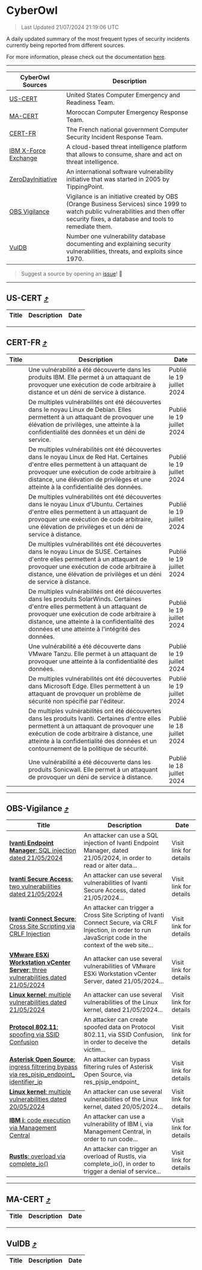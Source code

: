 
 <div id='top'></div>

# CyberOwl

 > Last Updated 21/07/2024 21:19:06 UTC
 
 A daily updated summary of the most frequent types of security incidents currently being reported from different sources.
 
 For more information, please check out the documentation [here](./docs/README.md).
 
 ---
 |CyberOwl Sources|Description|
 |---|---|
 |[US-CERT](#us-cert-arrow_heading_up)|United States Computer Emergency and Readiness Team.|
 |[MA-CERT](#ma-cert-arrow_heading_up)|Moroccan Computer Emergency Response Team.|
 |[CERT-FR](#cert-fr-arrow_heading_up)|The French national government Computer Security Incident Response Team.|
 |[IBM X-Force Exchange](#ibmcloud-arrow_heading_up)|A cloud-based threat intelligence platform that allows to consume, share and act on threat intelligence.|
 |[ZeroDayInitiative](#zerodayinitiative-arrow_heading_up)|An international software vulnerability initiative that was started in 2005 by TippingPoint.|
 |[OBS Vigilance](#obs-vigilance-arrow_heading_up)|Vigilance is an initiative created by OBS (Orange Business Services) since 1999 to watch public vulnerabilities and then offer security fixes, a database and tools to remediate them.|
 |[VulDB](#vuldb-arrow_heading_up)|Number one vulnerability database documenting and explaining security vulnerabilities, threats, and exploits since 1970.|
 
 > Suggest a source by opening an [issue](https://github.com/karimhabush/cyberowl/issues)! :raised_hands:
 ---

## US-CERT [:arrow_heading_up:](#cyberowl)

 |Title|Description|Date|
 |---|---|---|
 
 ---

## CERT-FR [:arrow_heading_up:](#cyberowl)

 |Title|Description|Date|
 |---|---|---|
 |[](https://www.cert.ssi.gouv.fr/avis/CERTFR-2024-AVI-0614/)|Une vulnérabilité a été découverte dans les produits IBM. Elle permet à un attaquant de provoquer une exécution de code arbitraire à distance et un déni de service à distance.|Publié le 19 juillet 2024|
 |[](https://www.cert.ssi.gouv.fr/avis/CERTFR-2024-AVI-0613/)|De multiples vulnérabilités ont été découvertes dans le noyau Linux de Debian. Elles permettent à un attaquant de provoquer une élévation de privilèges, une atteinte à la confidentialité des données et un déni de service.|Publié le 19 juillet 2024|
 |[](https://www.cert.ssi.gouv.fr/avis/CERTFR-2024-AVI-0612/)|De multiples vulnérabilités ont été découvertes dans le noyau Linux de Red Hat. Certaines d'entre elles permettent à un attaquant de provoquer une exécution de code arbitraire à distance, une élévation de privilèges et une atteinte à la confidentialité des données.|Publié le 19 juillet 2024|
 |[](https://www.cert.ssi.gouv.fr/avis/CERTFR-2024-AVI-0611/)|De multiples vulnérabilités ont été découvertes dans le noyau Linux d'Ubuntu. Certaines d'entre elles permettent à un attaquant de provoquer une exécution de code arbitraire, une élévation de privilèges et un déni de service à distance.|Publié le 19 juillet 2024|
 |[](https://www.cert.ssi.gouv.fr/avis/CERTFR-2024-AVI-0610/)|De multiples vulnérabilités ont été découvertes dans le noyau Linux de SUSE. Certaines d'entre elles permettent à un attaquant de provoquer une exécution de code arbitraire à distance, une élévation de privilèges et un déni de service à distance.|Publié le 19 juillet 2024|
 |[](https://www.cert.ssi.gouv.fr/avis/CERTFR-2024-AVI-0609/)|De multiples vulnérabilités ont été découvertes dans les produits SolarWinds. Certaines d'entre elles permettent à un attaquant de provoquer une exécution de code arbitraire à distance, une atteinte à la confidentialité des données et une atteinte à l'intégrité des données.|Publié le 19 juillet 2024|
 |[](https://www.cert.ssi.gouv.fr/avis/CERTFR-2024-AVI-0608/)|Une vulnérabilité a été découverte dans VMware Tanzu. Elle permet à un attaquant de provoquer une atteinte à la confidentialité des données.|Publié le 19 juillet 2024|
 |[](https://www.cert.ssi.gouv.fr/avis/CERTFR-2024-AVI-0607/)|De multiples vulnérabilités ont été découvertes dans Microsoft Edge. Elles permettent à un attaquant de provoquer un problème de sécurité non spécifié par l'éditeur.|Publié le 19 juillet 2024|
 |[](https://www.cert.ssi.gouv.fr/avis/CERTFR-2024-AVI-0606/)|De multiples vulnérabilités ont été découvertes dans les produits Ivanti. Certaines d'entre elles permettent à un attaquant de provoquer une exécution de code arbitraire à distance, une atteinte à la confidentialité des données et un contournement de la politique de sécurité.|Publié le 18 juillet 2024|
 |[](https://www.cert.ssi.gouv.fr/avis/CERTFR-2024-AVI-0605/)|Une vulnérabilité a été découverte dans les produits Sonicwall. Elle permet à un attaquant de provoquer un déni de service à distance.|Publié le 18 juillet 2024|
 
 ---

## OBS-Vigilance [:arrow_heading_up:](#cyberowl)

 |Title|Description|Date|
 |---|---|---|
 |[<a href="https://vigilance.fr/vulnerability/Ivanti-Endpoint-Manager-SQL-injection-dated-21-05-2024-44356" class="noirorange"><b>Ivanti Endpoint Manager</b>: SQL injection dated 21/05/2024</a>](https://vigilance.fr/vulnerability/Ivanti-Endpoint-Manager-SQL-injection-dated-21-05-2024-44356)|An attacker can use a SQL injection of Ivanti Endpoint Manager, dated 21/05/2024, in order to read or alter data...|Visit link for details|
 |[<a href="https://vigilance.fr/vulnerability/Ivanti-Secure-Access-two-vulnerabilities-dated-21-05-2024-44355" class="noirorange"><b>Ivanti Secure Access</b>: two vulnerabilities dated 21/05/2024</a>](https://vigilance.fr/vulnerability/Ivanti-Secure-Access-two-vulnerabilities-dated-21-05-2024-44355)|An attacker can use several vulnerabilities of Ivanti Secure Access, dated 21/05/2024...|Visit link for details|
 |[<a href="https://vigilance.fr/vulnerability/Ivanti-Connect-Secure-Cross-Site-Scripting-via-CRLF-Injection-44354" class="noirorange"><b>Ivanti Connect Secure</b>: Cross Site Scripting via CRLF Injection</a>](https://vigilance.fr/vulnerability/Ivanti-Connect-Secure-Cross-Site-Scripting-via-CRLF-Injection-44354)|An attacker can trigger a Cross Site Scripting of Ivanti Connect Secure, via CRLF Injection, in order to run JavaScript code in the context of the web site...|Visit link for details|
 |[<a href="https://vigilance.fr/vulnerability/VMware-ESXi-Workstation-vCenter-Server-three-vulnerabilities-dated-21-05-2024-44353" class="noirorange"><b>VMware ESXi  Workstation  vCenter Server</b>: three vulnerabilities dated 21/05/2024</a>](https://vigilance.fr/vulnerability/VMware-ESXi-Workstation-vCenter-Server-three-vulnerabilities-dated-21-05-2024-44353)|An attacker can use several vulnerabilities of VMware ESXi  Workstation  vCenter Server, dated 21/05/2024...|Visit link for details|
 |[<a href="https://vigilance.fr/vulnerability/Linux-kernel-multiple-vulnerabilities-dated-21-05-2024-44350" class="noirorange"><b>Linux kernel</b>: multiple vulnerabilities dated 21/05/2024</a>](https://vigilance.fr/vulnerability/Linux-kernel-multiple-vulnerabilities-dated-21-05-2024-44350)|An attacker can use several vulnerabilities of the Linux kernel, dated 21/05/2024...|Visit link for details|
 |[<a href="https://vigilance.fr/vulnerability/Protocol-802-11-spoofing-via-SSID-Confusion-44346" class="noirorange"><b>Protocol 802.11</b>: spoofing via SSID Confusion</a>](https://vigilance.fr/vulnerability/Protocol-802-11-spoofing-via-SSID-Confusion-44346)|An attacker can create spoofed data on Protocol 802.11, via SSID Confusion, in order to deceive the victim...|Visit link for details|
 |[<a href="https://vigilance.fr/vulnerability/Asterisk-Open-Source-ingress-filtrering-bypass-via-res-pjsip-endpoint-identifier-ip-44345" class="noirorange"><b>Asterisk Open Source</b>: ingress filtrering bypass via res_pjsip_endpoint_<wbr>identifier_ip</wbr></a>](https://vigilance.fr/vulnerability/Asterisk-Open-Source-ingress-filtrering-bypass-via-res-pjsip-endpoint-identifier-ip-44345)|An attacker can bypass filtering rules of Asterisk Open Source, via res_pjsip_endpoint_|Visit link for details|
 |[<a href="https://vigilance.fr/vulnerability/Linux-kernel-multiple-vulnerabilities-dated-20-05-2024-44342" class="noirorange"><b>Linux kernel</b>: multiple vulnerabilities dated 20/05/2024</a>](https://vigilance.fr/vulnerability/Linux-kernel-multiple-vulnerabilities-dated-20-05-2024-44342)|An attacker can use several vulnerabilities of the Linux kernel, dated 20/05/2024...|Visit link for details|
 |[<a href="https://vigilance.fr/vulnerability/IBM-i-code-execution-via-Management-Central-44341" class="noirorange"><b>IBM i</b>: code execution via Management Central</a>](https://vigilance.fr/vulnerability/IBM-i-code-execution-via-Management-Central-44341)|An attacker can use a vulnerability of IBM i, via Management Central, in order to run code...|Visit link for details|
 |[<a href="https://vigilance.fr/vulnerability/Rustls-overload-via-complete-io-44340" class="noirorange"><b>Rustls</b>: overload via complete_io()</a>](https://vigilance.fr/vulnerability/Rustls-overload-via-complete-io-44340)|An attacker can trigger an overload of Rustls, via complete_io(), in order to trigger a denial of service...|Visit link for details|
 
 ---

## MA-CERT [:arrow_heading_up:](#cyberowl)

 |Title|Description|Date|
 |---|---|---|
 
 ---

## VulDB [:arrow_heading_up:](#cyberowl)

 |Title|Description|Date|
 |---|---|---|
 